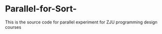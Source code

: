 # Parallel-for-Sort-
This is the source code for parallel experiment for ZJU programming design courses 

